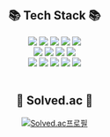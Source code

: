 <div align="center">
  
## 📚 Tech Stack 📚
<img src="https://img.shields.io/badge/C-A8B9CC?style=flat-square&logo=c&logoColor=black"/>
<img src="https://img.shields.io/badge/C++-00599C?style=flat-square&logo=cplusplus&logoColor=white"/>
<img src="https://img.shields.io/badge/Java-007396?style=flat-square&logo=eclipse&logoColor=white"/>
<img src="https://img.shields.io/badge/Python-3776AB?style=flat-square&logo=python&logoColor=white"/>
<img src="https://img.shields.io/badge/OCaml-EC6813?style=flat-square&logo=OCaml&logoColor=white"/>
<br>
<img src="https://img.shields.io/badge/Android-3DDC84?style=flat-square&logo=android&logoColor=white"/>
<img src="https://img.shields.io/badge/PyTorch-EE4C2C?style=flat-square&logo=pytorch&logoColor=white"/>
<img src="https://img.shields.io/badge/TensorFlow-FF6F00?style=flat-square&logo=tensorflow&logoColor=white"/>
<img src="https://img.shields.io/badge/Oracle-F80000?style=flat-square&logo=oracle&logoColor=white"/>
<br>
<img src="https://img.shields.io/badge/HTML-E34F26?style=flat-square&logo=html5&logoColor=white"/>
<img src="https://img.shields.io/badge/CSS-1572B6?style=flat-square&logo=css3&logoColor=white"/>
<img src="https://img.shields.io/badge/JavaScript-F7DF1E?style=flat-square&logo=javascript&logoColor=black"/>
<img src="https://img.shields.io/badge/PHP-777BB4?style=flat-square&logo=php&logoColor=white"/>
<img src="https://img.shields.io/badge/React-61DAFB?style=flat-square&logo=react&logoColor=black"/>
<br>
<br>

## 🚩 Solved.ac 🚩
[![Solved.ac프로필](http://mazassumnida.wtf/api/v2/generate_badge?boj=zequt)](https://solved.ac/zequt)

</div>

<!--
**cye-dev/cye-dev** is a ✨ _special_ ✨ repository because its `README.md` (this file) appears on your GitHub profile.

Here are some ideas to get you started:

- 🔭 I’m currently working on ...
- 🌱 I’m currently learning ...
- 👯 I’m looking to collaborate on ...
- 🤔 I’m looking for help with ...
- 💬 Ask me about ...
- 📫 How to reach me: ...
- 😄 Pronouns: ...
- ⚡ Fun fact: ...


## 🛠️ Tools 🛠️
<img src="https://img.shields.io/badge/VS Code-007ACC?style=flat&logo=visualstudiocode&logoColor=white"/>
<img src="https://img.shields.io/badge/IntelliJ-4B66CD?style=flat&logo=intellijidea&logoColor=white"/>
<img src="https://img.shields.io/badge/PyCharm-15D1B2?style=flat&logo=pycharm&logoColor=white"/>
<img src="https://img.shields.io/badge/Android Studio-3DDC84?style=flat&logo=androidstudio&logoColor=white"/>
<br/><br/>

-->
